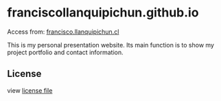 # franciscollanquipichun.github.io

Access from: [francisco.llanquipichun.cl](https://francisco.llanquipichun.cl)

This is my personal presentation website. 
Its main function is to show my project portfolio and contact information.

## License

view [license file](LICENSE)
